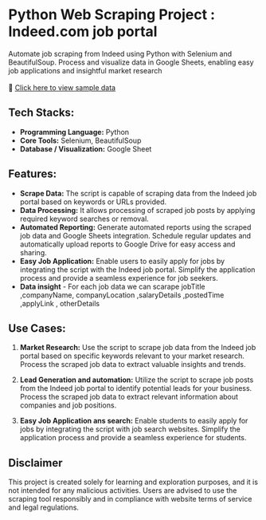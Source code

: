 
# Python Web Scraping Project : Indeed.com job portal

Automate job scraping from Indeed using Python with Selenium and BeautifulSoup. Process and visualize data in Google Sheets, enabling easy job applications and insightful market research
<br/>
<br/>
📌 [ Click here to view sample data ](https://docs.google.com/spreadsheets/d/1vyIPk28NmBWbUIEeUbZgJp5OGgZjozXU/edit?usp=sharing&ouid=112030938654494815927&rtpof=true&sd=true)

## Tech Stacks:
- **Programming Language:** Python
- **Core Tools:** Selenium, BeautifulSoup
- **Database / Visualization:** Google Sheet

## Features:
- **Scrape Data:** The script is capable of scraping data from the Indeed job portal based on keywords or URLs provided.
- **Data Processing:** It allows processing of scraped job posts by applying required keyword searches or removal.
- **Automated Reporting:** Generate automated reports using the scraped job data and Google Sheets integration. Schedule regular updates and automatically upload reports to Google Drive for easy access and sharing.
- **Easy Job Application:** Enable users to easily apply for jobs by integrating the script with the Indeed job portal. Simplify the application process and provide a seamless experience for job seekers.
- **Data insight** - For each job data we can scarape jobTitle ,companyName, companyLocation ,salaryDetails ,postedTime ,applyLink , otherDetails

## Use Cases:
1. **Market Research:**
Use the script to scrape job data from the Indeed job portal based on specific keywords relevant to your market research. Process the scraped job data to extract valuable insights and trends.

2. **Lead Generation and automation:**
Utilize the script to scrape job posts from the Indeed job portal to identify potential leads for your business. Process the scraped job data to extract relevant information about companies and job positions.


4. **Easy Job Application ans search:**
   Enable students to easily apply for jobs by integrating the script with job search websites. Simplify the application process and provide a seamless experience for students.

## Disclaimer
This project is created solely for learning and exploration purposes, and it is not intended for any malicious activities. Users are advised to use the scraping tool responsibly and in compliance with website terms of service and legal regulations.

